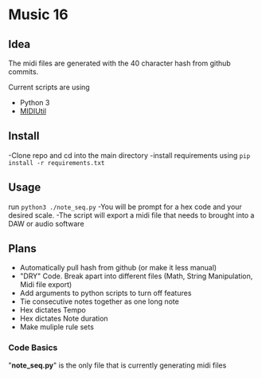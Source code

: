 # Music 16
## Idea
The midi files are generated with the 40 character hash from github commits.


Current scripts are using 
- Python 3 
- [MIDIUtil](https://pypi.org/project/MIDIUtil/)

## Install

-Clone repo and cd into the main directory
-install requirements using `pip install -r requirements.txt`


## Usage 

 run `python3 ./note_seq.py`
-You will be prompt for a hex code and your desired scale.
-The script will export a midi file that needs to brought into a DAW or audio software


## Plans

- Automatically pull hash from github (or make it less manual)
- "DRY" Code. Break apart into different files (Math, String Manipulation, Midi file export)
- Add arguments to python scripts to turn off features
- Tie consecutive notes together as one long note
- Hex dictates Tempo
- Hex dictates Note duration
- Make muliple rule sets

### Code Basics
"**note_seq.py**" is the only file that is currently generating midi files



